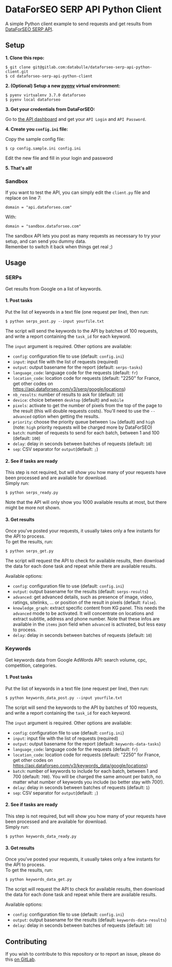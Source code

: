 # DataForSEO SERP API Python Client

A simple Python client example to send requests and get results from [DataForSEO SERP API](https://dataforseo.com/apis/serp-api).  

## Setup

__1. Clone this repo:__  

    $ git clone git@gitlab.com:databulle/dataforseo-serp-api-python-client.git
    $ cd dataforseo-serp-api-python-client  


__2. (Optional) Setup a new [pyenv](https://github.com/pyenv/pyenv) virtual environment:__  

    $ pyenv virtualenv 3.7.0 dataforseo
    $ pyenv local dataforseo  


__3. Get your credentials from DataForSEO:__  

Go to [the API dashboard](https://app.dataforseo.com/api-dashboard) and get your `API Login` and `API Password`.  


__4. Create you `config.ini` file:__  

Copy the sample config file:  

    $ cp config.sample.ini config.ini  

Edit the new file and fill in your login and password  


__5. That's all!__  

### Sandbox  

If you want to test the API, you can simply edit the `client.py` file and replace on line 7:  

    domain = "api.dataforseo.com"  

With:  

    domain = "sandbox.dataforseo.com"  

The sandbox API lets you post as many requests as necessary to try your setup, and can send you dummy data.  
Remember to switch it back when things get real ;)  


## Usage

### SERPs

Get results from Google on a list of keywords.  

#### 1. Post tasks

Put the list of keywords in a text file (one request per line), then run:  

    $ python serps_post.py --input yourfile.txt  

The script will send the keywords to the API by batches of 100 requests, and write a report containing the `task_id` for each keyword.  

The `input` argument is required. Other options are available:  
- `config`: configuration file to use (default: `config.ini`)  
- `input`: input file with the list of requests (required)  
- `output`: output basename for the report (default: `serps-tasks`)  
- `language_code`: language code for the requests (default: `fr`)  
- `location_code`: location code for requests (default: "2250" for France, get other codes on <https://api.dataforseo.com/v3/serp/google/locations>)  
- `nb_results`: number of results to ask for (default: `10`)  
- `device`: choice between `desktop` (default) and `mobile`  
- `pixels`: activate to get the number of pixels from the top of the page to the result (this will double requests costs). You'll need to use the `--advanced` option when getting the results.  
- `priority`: choose the priority queue between `low` (default) and `high` (note: `high` priority requests will be charged more by DataForSEO)  
- `batch`: number of requests to send for each batch, between 1 and 100 (default: `100`)  
- `delay`: delay in seconds between batches of requests (default: `10`)  
- `sep`: CSV separator for `output`(default: `;`)  


#### 2. See if tasks are ready

This step is not required, but will show you how many of your requests have been processed and are available for download.  
Simply run:  

    $ python serps_ready.py  

Note that the API will only show you 1000 available results at most, but there might be more not shown.  

#### 3. Get results

Once you've posted your requests, it usually takes only a few instants for the API to process.  
To get the results, run:  

    $ python serps_get.py  

The script will request the API to check for available results, then download the data for each done task and repeat while there are available results.  

Available options:  
- `config`: configuration file to use (default: `config.ini`)  
- `output`: output basename for the results (default: `serps-results`)  
- `advanced`: get advanced details, such as presence of image, video, ratings, sitelinks, ... or position of the result in pixels (default: `False`).  
- `knowledge_graph`: extract specific content from KG panel. This needs the `advanced` mode to be activated. It will concentrate on locations and extract subtitle, address and phone number. Note that these infos are available in the `items` json field when `advanced` is activated, but less easy to process.  
- `delay`: delay in seconds between batches of requests (default: `10`)  


### Keywords

Get keywords data from Google AdWords API: search volume, cpc, competition, categories.  

#### 1. Post tasks  

Put the list of keywords in a text file (one request per line), then run:  

    $ python keywords_data_post.py --input yourfile.txt  

The script will send the keywords to the API by batches of 100 requests, and write a report containing the `task_id` for each keyword.  

The `input` argument is required. Other options are available:  
- `config`: configuration file to use (default: `config.ini`)  
- `input`: input file with the list of requests (required)  
- `output`: output basename for the report (default: `keywords-data-tasks`)  
- `language_code`: language code for the requests (default: `fr`)  
- `location_code`: location code for requests (default: "2250" for France, get other codes on <https://api.dataforseo.com/v3/keywords_data/google/locations>)  
- `batch`: number of keywords to include for each batch, between 1 and 700 (default: `700`). You will be charged the same amount per batch, no matter what number of keywords you include (so better stay with 700!).  
- `delay`: delay in seconds between batches of requests (default: `1`)  
- `sep`: CSV separator for `output`(default: `;`)  

#### 2. See if tasks are ready  

This step is not required, but will show you how many of your requests have been processed and are available for download.  
Simply run:  

    $ python keywords_data_ready.py  

#### 3. Get results  

Once you've posted your requests, it usually takes only a few instants for the API to process.  
To get the results, run:  

    $ python keywords_data_get.py  

The script will request the API to check for available results, then download the data for each done task and repeat while there are available results.  

Available options:  
- `config`: configuration file to use (default: `config.ini`)  
- `output`: output basename for the results (default: `keywords-data-results`)  
- `delay`: delay in seconds between batches of requests (default: `10`)  

## Contributing

If you wish to contribute to this repository or to report an issue, please do this [on GitLab](https://gitlab.com/databulle/dataforseo-serp-api-python-client).  